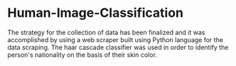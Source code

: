 # Human-Image-Classification
The strategy for the collection of data has been finalized and it was accomplished by using a web scraper built using Python language for the data scraping. The haar cascade classifier was used in order to identify the person's nationality on the basis of their skin color.
